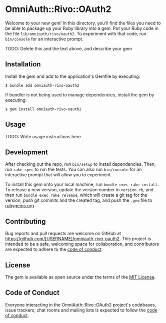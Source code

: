 # OmniAuth::Rivo::OAuth2

Welcome to your new gem! In this directory, you'll find the files you need to be
able to package up your Ruby library into a gem. Put your Ruby code in the file
`lib/omniauth/rivo/oauth2`. To experiment with that code, run `bin/console` for
an interactive prompt.

TODO: Delete this and the text above, and describe your gem

## Installation

Install the gem and add to the application's Gemfile by executing:

    $ bundle add omniauth-rivo-oauth2

If bundler is not being used to manage dependencies, install the gem by
executing:

    $ gem install omniauth-rivo-oauth2

## Usage

TODO: Write usage instructions here

## Development

After checking out the repo, run `bin/setup` to install dependencies. Then, run
`rake spec` to run the tests. You can also run `bin/console` for an interactive
prompt that will allow you to experiment.

To install this gem onto your local machine, run `bundle exec rake install`. To
release a new version, update the version number in `version.rb`, and then run
`bundle exec rake release`, which will create a git tag for the version, push
git commits and the created tag, and push the `.gem` file to
[rubygems.org](https://rubygems.org).

## Contributing

Bug reports and pull requests are welcome on GitHub at
https://github.com/[USERNAME]/omniauth-rivo-oauth2. This project is intended to
be a safe, welcoming space for collaboration, and contributors are expected to
adhere to the
[code of conduct](https://github.com/[USERNAME]/omniauth-rivo-oauth2/blob/main/CODE_OF_CONDUCT.md).

## License

The gem is available as open source under the terms of the
[MIT License](https://opensource.org/licenses/MIT).

## Code of Conduct

Everyone interacting in the OmniAuth::Rivo::OAuth2 project's codebases, issue
trackers, chat rooms and mailing lists is expected to follow the
[code of conduct](https://github.com/[USERNAME]/omniauth-rivo-oauth2/blob/main/CODE_OF_CONDUCT.md).
